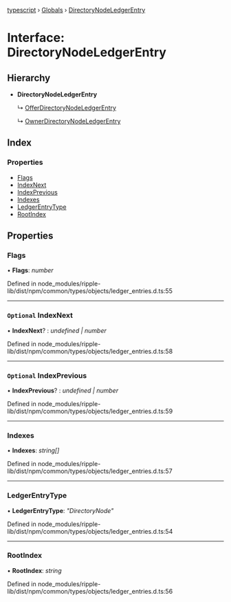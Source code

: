 [typescript](../README.md) › [Globals](../globals.md) › [DirectoryNodeLedgerEntry](directorynodeledgerentry.md)

# Interface: DirectoryNodeLedgerEntry

## Hierarchy

* **DirectoryNodeLedgerEntry**

  ↳ [OfferDirectoryNodeLedgerEntry](offerdirectorynodeledgerentry.md)

  ↳ [OwnerDirectoryNodeLedgerEntry](ownerdirectorynodeledgerentry.md)

## Index

### Properties

* [Flags](directorynodeledgerentry.md#flags)
* [IndexNext](directorynodeledgerentry.md#optional-indexnext)
* [IndexPrevious](directorynodeledgerentry.md#optional-indexprevious)
* [Indexes](directorynodeledgerentry.md#indexes)
* [LedgerEntryType](directorynodeledgerentry.md#ledgerentrytype)
* [RootIndex](directorynodeledgerentry.md#rootindex)

## Properties

###  Flags

• **Flags**: *number*

Defined in node_modules/ripple-lib/dist/npm/common/types/objects/ledger_entries.d.ts:55

___

### `Optional` IndexNext

• **IndexNext**? : *undefined | number*

Defined in node_modules/ripple-lib/dist/npm/common/types/objects/ledger_entries.d.ts:58

___

### `Optional` IndexPrevious

• **IndexPrevious**? : *undefined | number*

Defined in node_modules/ripple-lib/dist/npm/common/types/objects/ledger_entries.d.ts:59

___

###  Indexes

• **Indexes**: *string[]*

Defined in node_modules/ripple-lib/dist/npm/common/types/objects/ledger_entries.d.ts:57

___

###  LedgerEntryType

• **LedgerEntryType**: *"DirectoryNode"*

Defined in node_modules/ripple-lib/dist/npm/common/types/objects/ledger_entries.d.ts:54

___

###  RootIndex

• **RootIndex**: *string*

Defined in node_modules/ripple-lib/dist/npm/common/types/objects/ledger_entries.d.ts:56
